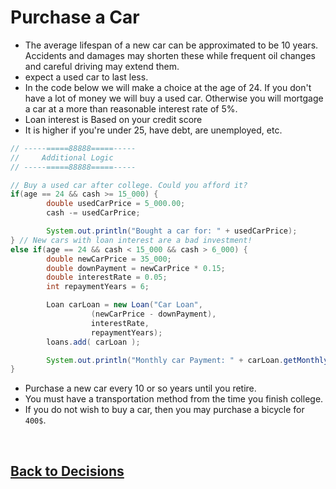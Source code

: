 # Purchase a Car
* The average lifespan of a new car can be approximated to be 10 years. Accidents and damages may shorten these while frequent oil changes and careful driving may extend them.
* expect a used car to last less.
* In the code below we will make a choice at the age of 24. If you don't have a lot of money we will buy a used car. Otherwise you will mortgage a car at a more than reasonable interest rate of 5%.
* Loan interest is Based on your credit score
* It is higher if you're under 25, have debt, are unemployed, etc.

```java
// -----=====88888=====-----
//     Additional Logic
// -----=====88888=====-----

// Buy a used car after college. Could you afford it? 
if(age == 24 && cash >= 15_000) {
        double usedCarPrice = 5_000.00;
        cash -= usedCarPrice;

        System.out.println("Bought a car for: " + usedCarPrice);
} // New cars with loan interest are a bad investment! 
else if(age == 24 && cash < 15_000 && cash > 6_000) {
        double newCarPrice = 35_000;
        double downPayment = newCarPrice * 0.15;
        double interestRate = 0.05;
        int repaymentYears = 6;

        Loan carLoan = new Loan("Car Loan", 
                  (newCarPrice - downPayment),
                  interestRate, 
                  repaymentYears);
        loans.add( carLoan );

        System.out.println("Monthly car Payment: " + carLoan.getMonthlyPayment() + " For a total of " + carLoan.getTotalPayment() );
}
```

* Purchase a new car every 10 or so years until you retire.
* You must have a transportation method from the time you finish college. 
* If you do not wish to buy a car, then you may purchase a bicycle for `400$`. 

<br>

## [Back to Decisions](/../../tree/main/Projects/Program-Your-Life/Multiple-Decision-Trees.md)
